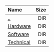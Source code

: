 |Name|Size|
|:---|---:|
|[..](../index.html)|DIR|
|[Hardware](Hardware/index.html)|DIR|
|[Software](Software/index.html)|DIR|
|[Technical](Technical/index.html)|DIR|
